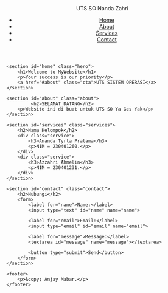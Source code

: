 <html lang="en">
<head>
    <meta charset="UTF-8">
    <meta name="viewport" content="width=device-width, initial-scale=1.0">
    <title>Landing Page</title>
    <link rel="stylesheet" href="styles.css">
    <link rel="stylesheet" href="style.css" />
</head>
<body>
    <header>
        <nav>
            <div class="logo">UTS SO Nanda Zahri</div>
            <ul class="nav-links">
                <li><a href="#home">Home</a></li>
                <li><a href="#about">About</a></li>
                <li><a href="#services">Services</a></li>
                <li><a href="#contact">Contact</a></li>
            </ul>
        </nav>
    </header>

    <section id="home" class="hero">
        <h1>Welcome to MyWebsite</h1>
        <p>Your success is our priority</p>
        <a href="#about" class="cta">UTS SISTEM OPERASI</a>
    </section>

    <section id="about" class="about">
             <h2>SELAMAT DATANG</h2>
        <p>Website ini di buat untuk UTS SO Ya Ges Yak</p>
    </section>

    <section id="services" class="services">
        <h2>Nama Kelompok</h2>
        <div class="service">
            <h3>Ananda Tyrta Pratama</h3>
            <p>NIM = 230401260.</p>
        </div>
        <div class="service">
            <h3>Azzahri Ahmelin</h3>
            <p>NIM = 230401231.</p>
        </div>
    </section>

    <section id="contact" class="contact">
        <h2>Hubungi</h2>
        <form>
            <label for="name">Name:</label>
            <input type="text" id="name" name="name">
            
            <label for="email">Email:</label>
            <input type="email" id="email" name="email">
            
            <label for="message">Message:</label>
            <textarea id="message" name="message"></textarea>
            
            <button type="submit">Send</button>
        </form>
    </section>

    <footer>
        <p>&copy; Anjay Mabar.</p>
    </footer>
</body>
</html>
